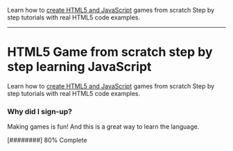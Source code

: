 Learn how to <a href="https://www.udemy.com/course/understand-javascript/">create HTML5 and JavaScript</a> games from scratch Step by step tutorials with real HTML5 code examples.

---

# HTML5 Game from scratch step by step learning JavaScript

Learn how to <a href="https://www.udemy.com/course/understand-javascript/">create HTML5 and JavaScript</a> games from scratch Step by step tutorials with real HTML5 code examples.

### Why did I sign-up?

Making games is fun! And this is a great way to learn the language.

[########] 80% Complete

